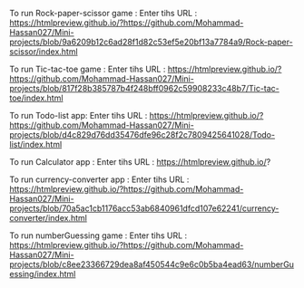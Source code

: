 To run Rock-paper-scissor game :
Enter tihs URL : https://htmlpreview.github.io/?https://github.com/Mohammad-Hassan027/Mini-projects/blob/9a6209b12c6ad28f1d82c53ef5e20bf13a7784a9/Rock-paper-scissor/index.html

To run Tic-tac-toe game :
Enter tihs URL : https://htmlpreview.github.io/?https://github.com/Mohammad-Hassan027/Mini-projects/blob/817f28b385787b4f248bff0962c59908233c48b7/Tic-tac-toe/index.html

To run Todo-list app:
Enter tihs URL : https://htmlpreview.github.io/?https://github.com/Mohammad-Hassan027/Mini-projects/blob/d4c829d76dd35476dfe96c28f2c7809425641028/Todo-list/index.html

To run Calculator app :
Enter tihs URL : https://htmlpreview.github.io/?

To run currency-converter app :
Enter tihs URL : https://htmlpreview.github.io/?https://github.com/Mohammad-Hassan027/Mini-projects/blob/70a5ac1cb1176acc53ab6840961dfcd107e62241/currency-converter/index.html

To run numberGuessing game :
Enter tihs URL : https://htmlpreview.github.io/?https://github.com/Mohammad-Hassan027/Mini-projects/blob/c8ee23366729dea8af450544c9e6c0b5ba4ead63/numberGuessing/index.html
